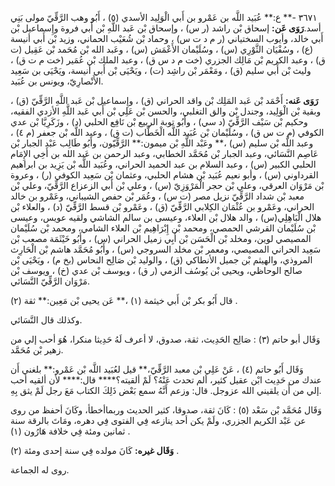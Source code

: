 ٣٦٧١ -** ع:** عُبَيد اللَّه بن عَمْرو بن أَبي الْوَلِيد الأسدي (٥) ، أَبُو وهب الرَّقِّيّ مولى بَنِي أسد.**رَوَى عَن:** إسحاق بْن راشد (ر س) ، وإسحاق بْن عَبد اللَّهِ بْن أَبي فروة وإِسماعيل بْن أَبي خالد، وأيوب السختياني (ر م د ت س) ، وحماد بْن شُعَيْب الحماني، وزيد بْن أَبي أنيسة (ع) ، وسُفْيَان الثَّوْرِي (س) ، وسُلَيْمان الأَعْمَش (س) ، وعَبد الله بْن مُحَمد بْن عَقِيل (ت ق) ، وعبد الكريم بْن مَالِك الجزري (خت م د س ق) ، وعبد الملك بْن عُمَير (خت م ت ق) ، وليث بْن أَبي سليم (ق) ، ومَعْمَر بْن راشِد (ت) ، ويَحْيَى بْن أَبي أنيسة، ويَحْيَى بن سَعِيد الأَنْصارِيّ، ويونس بن عُبَيد.

**رَوَى عَنه:** أَحْمَد بْن عَبد المَلِك بْن واقد الحراني (ق) ، وإِسماعيل بْن عَبد اللَّهِ الرَّقِّيّ (ق) ، وبقية بْن الْوَلِيد، وجندل بْن والق التغلبي، والحسن بْن عَلِي بْن أَبي عَبد اللَّهِ الأزدي الفقيه، وحكيم بْن سَيْف الرَّقِّيّ (د سي) ، وأَبُو توبة الربيع بْن نَافِع الحلبي (د) ، وزَكَرِيَّا بْن عدي الكوفي (م ت س ق) ، وسُلَيْمان بْن عُبَيد اللَّه الْخَطَّاب (ت ق) ، وعبد اللَّه بْن جعفر (م ٤) ، وعبد اللَّه بْن سليم (س) ،** وعَبْد اللَّهِ بْن ميمون:** الرَّقِّيّون، وأَبُو طَالِب عَبْد الجبار بْن عَاصِم النَّسَائي، وعبد الجبار بْن مُحَمَّد الخطابي، وعبد الرحمن بن عَبد الله بن أَخِي الإِمَام الحلبي الكبير (س) ، وعبد السلام بن عبد الحميد الحراني، وعُبَيد اللَّه بْن يَزِيد بن ابراهيم القرداوني (س) ، وأبو نعيم عُبَيد بْن هشام الحلبي، وعثمان بْن سَعِيد الكوفي (ر) ، وعروة بْن مَرْوَان العرقي، وعلي بْن حجر الْمَرْوَزِيّ (س) ، وعلي بْن أَبي الزعزاع الرَّقِّيّ، وعلي بْن معبد بْن شداد الرَّقِّيّ نزيل مصر (ت س) ، وعُمَر بْن حفص الشيباني، وعَمْرو بن خالد الحراني، وعَمْرو بن عُثْمَان الكِلابي الرَّقِّيّ (ق) ، وعَمْرو بْن قسط الرَّقِّيّ (د) ، والعلاء بْن هلال الْبَاهِلِي(س) ، والد هلال بْن العلاء، وعيسى بن سالم الشاشي ولقيه عويس، وعيسى بْن سُلَيْمان القرشي الحمصي، ومحمد بْن إِبْرَاهِيم بْن العلاء الشامي، ومحمد بْن سُلَيْمان المصيصي لوين، ومخلد بْن الْحَسَن بْن أَبِي زميل الحراني (س) ، وأَبُو خَيْثَمَة مصعب بْن سَعِيد الحراني المصيصي، ومعمر بْن مخلد السروجي (س) ، وأَبُو مُحَمَّد هاشم بْن الْحَارِث المروذي، والهيثم بْن جميل الأنطاكي (ق) ، والوليد بْن صَالِح النحاس (بخ م) ، ويَحْيَى بْن صالح الوحاظي، ويحيى بْن يُوسُف الزمي (ر ق) ، ويوسف بْن عدي (خ) ، ويوسف بْن مَرْوَان الرَّقِّيّ النَّسَائي.

قال أَبُو بكر بْن أَبي خيثمة (١) ،** عَن يحيى بْن مَعِين:** ثقة (٢) .

وكذلك قال النَّسَائي.

وَقَال أبو حاتم (٣) : صَالِح الحَدِيث، ثقة، صدوق، لا أعرف لَهُ حَدِيثا منكرا، هُوَ أحب إلي من زهير بْن مُحَمَّد.

وَقَال أَبُو حاتم (٤) ، عَنْ عَلِي بْن معبد الرَّقِّيّ،** قيل لعُبَيد اللَّه بْن عَمْرو:** بلغني أَن عندك من حَدِيث ابْن عقيل كثير، ألم تحدث عَنْهُ؟ لَمْ ألقيته؟**** قال:**** لأن ألقيه أحب إلي من أَن يلقيني الله عزوجل. قال: وزعم أَنَّهُ سمع بَعْض ذَلِكَ الكتاب مَعَ رجل لَمْ يثق بِهِ.

وَقَال مُحَمَّد بْن سَعْد (٥) : كَانَ ثقة، صدوقا، كثير الحديث وربماأخطأ، وكَانَ أحفظ من روى عن عَبْد الكريم الجزري، ولَمْ يكن أحد ينازعه فِي الفتوى فِي دهره، ومَاتَ بالرقة سنة ثمانين ومئة فِي خلافة هَارُون (١) .

**وَقَال غيره:** كَانَ مولده فِي سنة إحدى ومئة (٢) .

روى له الجماعة.